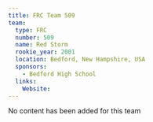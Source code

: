 ```yaml
---
title: FRC Team 509
team:
  type: FRC
  number: 509
  name: Red Storm
  rookie_year: 2001
  location: Bedford, New Hampshire, USA
  sponsors:
    - Bedford High School
  links:
    Website: 
---
```

No content has been added for this team